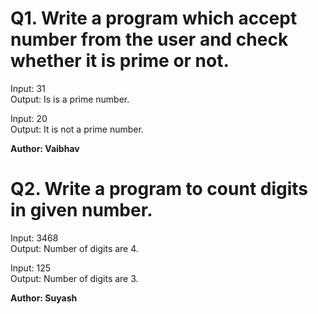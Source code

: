 # Q1. Write a program which accept number from the user and check whether it is prime or not.

Input: 31\
Output: Is is a prime number.

Input: 20\
Output: It is not a prime number.

**Author: Vaibhav**

# Q2. Write a program to count digits in given number.
Input: 3468\
Output: Number of digits are 4.

Input: 125\
Output: Number of digits are 3.

**Author: Suyash**
